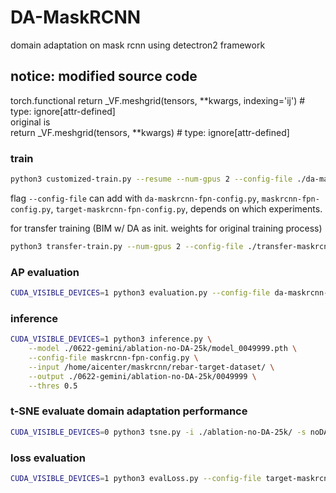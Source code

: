 # DA-MaskRCNN
domain adaptation on mask rcnn using detectron2 framework

## notice: modified source code
torch.functional
return _VF.meshgrid(tensors, **kwargs, indexing='ij')  # type: ignore[attr-defined]  
original is  
return _VF.meshgrid(tensors, **kwargs)  # type: ignore[attr-defined]

### train
```bash
python3 customized-train.py --resume --num-gpus 2 --config-file ./da-maskrcnn-fpn-config.py
```
flag ```--config-file``` can add with ```da-maskrcnn-fpn-config.py```, ```maskrcnn-fpn-config.py```, ```target-maskrcnn-fpn-config.py```, depends on which experiments.

for transfer training (BIM w/ DA as init. weights for original training process)
```bash
python3 transfer-train.py --num-gpus 2 --config-file ./transfer-maskrcnn-fpn-config.py
```


### AP evaluation
```bash
CUDA_VISIBLE_DEVICES=1 python3 evaluation.py --config-file da-maskrcnn-fpn-config.py -i ./ablation-DA-25k
```

### inference
```bash
CUDA_VISIBLE_DEVICES=1 python3 inference.py \
    --model ./0622-gemini/ablation-no-DA-25k/model_0049999.pth \
    --config-file maskrcnn-fpn-config.py \
    --input /home/aicenter/maskrcnn/rebar-target-dataset/ \
    --output ./0622-gemini/ablation-no-DA-25k/0049999 \
    --thres 0.5
```

### t-SNE evaluate domain adaptation performance
```bash
CUDA_VISIBLE_DEVICES=0 python3 tsne.py -i ./ablation-no-DA-25k/ -s noDA --config-file maskrcnn-fpn-config.py -m model_0001999.pth
```

### loss evaluation
```bash
CUDA_VISIBLE_DEVICES=1 python3 evalLoss.py --config-file target-maskrcnn-fpn-config.py -i ./0626-gemini/ablation-vanilla-235
```
